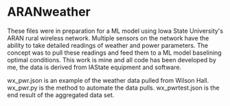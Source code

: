 # ARANweather

These files were in preparation for a ML model using Iowa State University's ARAN rural wireless network. Multiple sensors on the network have the ability to take detailed readings of weather and power parameters. The concept was to pull these readings and feed them to a ML model baselining optimal conditions. This work is mine and all code has been developed by me, the data is derived from IAState equipment and software.


wx_pwr.json is an example of the weather data pulled from Wilson Hall.
wx_pwr.py is the method to automate the data pulls.
wx_pwrtest.json is the end result of the aggregated data set.
